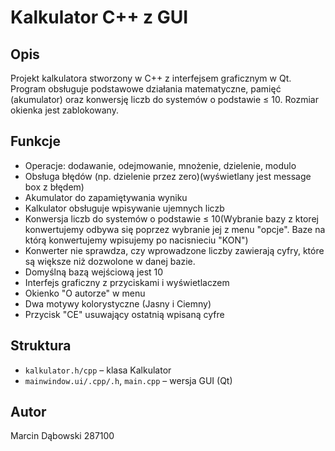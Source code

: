 ﻿# Kalkulator C++ z GUI

## Opis

Projekt kalkulatora stworzony w C++ z interfejsem graficznym w Qt.
Program obsługuje podstawowe działania matematyczne, pamięć (akumulator) oraz konwersję liczb do systemów o podstawie ≤ 10.
Rozmiar okienka jest zablokowany.
## Funkcje

- Operacje: dodawanie, odejmowanie, mnożenie, dzielenie, modulo
- Obsługa błędów (np. dzielenie przez zero)(wyświetlany jest message box z błędem)
- Akumulator do zapamiętywania wyniku
- Kalkulator obsługuje wpisywanie ujemnych liczb
- Konwersja liczb do systemów o podstawie ≤ 10(Wybranie bazy z ktorej konwertujemy odbywa się poprzez wybranie jej z menu "opcje". Baze na którą konwertujemy wpisujemy po nacisnieciu "KON")
- Konwerter nie sprawdza, czy wprowadzone liczby zawierają cyfry, które są większe niż dozwolone w danej bazie.
- Domyślną bazą wejściową jest 10
- Interfejs graficzny z przyciskami i wyświetlaczem
- Okienko "O autorze" w menu
- Dwa motywy kolorystyczne (Jasny i Ciemny)
- Przycisk "CE" usuwający ostatnią wpisaną cyfre

## Struktura

- `kalkulator.h/cpp` – klasa Kalkulator
- `mainwindow.ui/.cpp/.h`, `main.cpp` – wersja GUI (Qt)

## Autor

Marcin Dąbowski
287100